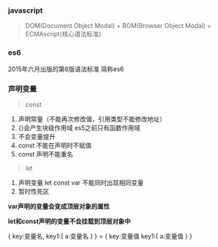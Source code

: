 ### javascript 
> DOM(Document Object Modal) + BOM(Browser Object Modal) + ECMAscript(核心语法标准)
### es6

2015年六月出版的第6版语法标准 简称es6

### 声明变量

> const

1. 声明常量（不能再次修改值，引用类型不能修改地址）
2. {}会产生块级作用域 
    es5之前只有函数作用域 
3. 不会变量提升
4. const 不能在声明时不赋值
5. const 声明不能重名

> let
1. 声明变量  let const var 不能同时出现相同变量
2. 暂时性死区

**var声明的变量会变成顶层对象的属性**

**let和const声明的变量不会挂载到顶层对象中**



{
    key:变量名,
    key1:{
        a:变量名
    }
} = {
    key:变量值
    key1:{
        a:变量值
    }
}